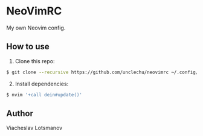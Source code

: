 NeoVimRC
========

My own Neovim config.

How to use
----------

1. Clone this repo:

  ```bash
  $ git clone --recursive https://github.com/unclechu/neovimrc ~/.config/nvim
  ```

2. Install dependencies:

  ```bash
  $ nvim '+call dein#update()'
  ```

Author
------

Viacheslav Lotsmanov

